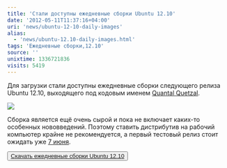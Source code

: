 ```yaml
---
title: 'Стали доступны ежедневные сборки Ubuntu 12.10'
date: '2012-05-11T11:37:16+04:00'
uri: 'news/ubuntu-12-10-daily-images'
alias: 
  - 'news/ubuntu-12.10-daily-images.html'
tags: 'Ежедневные сборки,12.10'
source: ''
unixtime: 1336721836
visits: 5419
---
```

Для загрузки стали доступны ежедневные сборки следующего релиза Ubuntu 12.10, выходящего под кодовым именем [Quantal Quetzal](news/quantal-quetzal).

[![](img/2012/05/11/11-00/uds-q-7175281472-o.jpg)](img/2012/05/11/11-00/uds-q-7175281472-o.jpg)

Сборка является ещё очень сырой и пока не включает каких-то особенных нововведений. Поэтому ставить дистрибутив на рабочий компьютер крайне не рекомендуется, а первый тестовый релиз стоит ожидать уже [7 июня](news/ubuntu-12-10-release-schedule).

<button>[Скачать ежедневные сборки Ubuntu 12.10](http://cdimage.ubuntu.com/daily-live/current/)</button>
